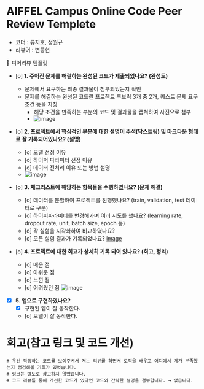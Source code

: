 # AIFFEL Campus Online Code Peer Review Templete
- 코더 : 류지호, 정원규
- 리뷰어 : 변종현


<aside>
🤔 피어리뷰 템플릿

- [o]  **1. 주어진 문제를 해결하는 완성된 코드가 제출되었나요? (완성도)**
    - 문제에서 요구하는 최종 결과물이 첨부되었는지 확인
    - 문제를 해결하는 완성된 코드란 프로젝트 루브릭 3개 중 2개, 
    퀘스트 문제 요구조건 등을 지칭
        - 해당 조건을 만족하는 부분의 코드 및 결과물을 캡쳐하여 사진으로 첨부
        - ![image](https://github.com/user-attachments/assets/df7bee44-dd98-47f5-8ebc-0a06d94a7bd7)

- [o]  **2. 프로젝트에서 핵심적인 부분에 대한 설명이 주석(닥스트링) 및 마크다운 형태로 잘 기록되어있나요? (설명)**
    - [o]  모델 선정 이유
    - [o]  하이퍼 파라미터 선정 이유
    - [o]  데이터 전처리 이유 또는 방법 설명
    - ![image](https://github.com/user-attachments/assets/4e05eb4d-edd9-49b5-b89c-d6dfbae4d9ce)

- [o]  **3. 체크리스트에 해당하는 항목들을 수행하였나요? (문제 해결)**
    - [o]  데이터를 분할하여 프로젝트를 진행했나요? (train, validation, test 데이터로 구분)
    - [o]  하이퍼파라미터를 변경해가며 여러 시도를 했나요? (learning rate, dropout rate, unit, batch size, epoch 등)
    - [o]  각 실험을 시각화하여 비교하였나요?
    - [o]  모든 실험 결과가 기록되었나요?
   [image](https://github.com/user-attachments/assets/ab07d391-169e-4461-bf0c-3b0d45401100)

- [o]  **4. 프로젝트에 대한 회고가 상세히 기록 되어 있나요? (회고, 정리)**
    - [o]  배운 점
    - [o]  아쉬운 점
    - [o]  느낀 점
    - [o]  어려웠던 점
    ![image](https://github.com/user-attachments/assets/41cc67a1-3026-4932-8892-272bb4ccbd71)


- [x]  **5.  앱으로 구현하였나요?**
    - [x]  구현된 앱이 잘 동작한다.
    - [o]  모델이 잘 동작한다.
</aside>

# 회고(참고 링크 및 코드 개선)
```
# 우선 작동하는 코드를 보여주셔서 저는 리뷰를 하면서 로직을 배우고 어디에서 제가 부족했는지 점검해볼 기회가 있었습니다.
# 링크는 별도로 참고하지 않았습니다.
# 코드 리뷰를 통해 개선한 코드가 있다면 코드와 간략한 설명을 첨부합니다. → 없습니다.
```
